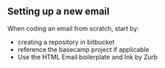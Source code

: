 ## Setting up a new email

When coding an email from scratch, start by:
- creating a repository in bitbucket
- reference the basecamp project if applicable
- Use the HTML Email boilerplate and Ink by Zurb
